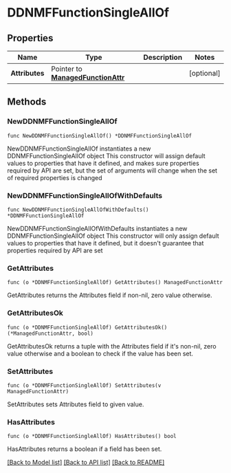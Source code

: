 # DDNMFFunctionSingleAllOf

## Properties

Name | Type | Description | Notes
------------ | ------------- | ------------- | -------------
**Attributes** | Pointer to [**ManagedFunctionAttr**](ManagedFunction-Attr.md) |  | [optional] 

## Methods

### NewDDNMFFunctionSingleAllOf

`func NewDDNMFFunctionSingleAllOf() *DDNMFFunctionSingleAllOf`

NewDDNMFFunctionSingleAllOf instantiates a new DDNMFFunctionSingleAllOf object
This constructor will assign default values to properties that have it defined,
and makes sure properties required by API are set, but the set of arguments
will change when the set of required properties is changed

### NewDDNMFFunctionSingleAllOfWithDefaults

`func NewDDNMFFunctionSingleAllOfWithDefaults() *DDNMFFunctionSingleAllOf`

NewDDNMFFunctionSingleAllOfWithDefaults instantiates a new DDNMFFunctionSingleAllOf object
This constructor will only assign default values to properties that have it defined,
but it doesn't guarantee that properties required by API are set

### GetAttributes

`func (o *DDNMFFunctionSingleAllOf) GetAttributes() ManagedFunctionAttr`

GetAttributes returns the Attributes field if non-nil, zero value otherwise.

### GetAttributesOk

`func (o *DDNMFFunctionSingleAllOf) GetAttributesOk() (*ManagedFunctionAttr, bool)`

GetAttributesOk returns a tuple with the Attributes field if it's non-nil, zero value otherwise
and a boolean to check if the value has been set.

### SetAttributes

`func (o *DDNMFFunctionSingleAllOf) SetAttributes(v ManagedFunctionAttr)`

SetAttributes sets Attributes field to given value.

### HasAttributes

`func (o *DDNMFFunctionSingleAllOf) HasAttributes() bool`

HasAttributes returns a boolean if a field has been set.


[[Back to Model list]](../README.md#documentation-for-models) [[Back to API list]](../README.md#documentation-for-api-endpoints) [[Back to README]](../README.md)


